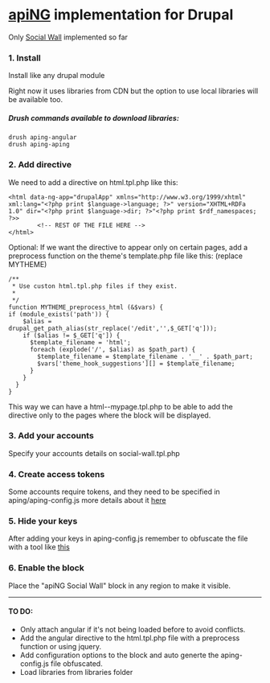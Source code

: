 # [apiNG](https://github.com/JohnnyTheTank/apiNG) implementation for Drupal

Only [Social Wall](http://johnnythetank.github.io/apiNG//#demo) implemented so far

### 1. Install

Install like any drupal module

Right now it uses libraries from CDN but the option to use local libraries will be available too.

##### Drush commands available to download libraries:

	drush aping-angular
	drush aping-aping

### 2. Add directive

We need to add a directive on html.tpl.php like this:

	<html data-ng-app="drupalApp" xmlns="http://www.w3.org/1999/xhtml" xml:lang="<?php print $language->language; ?>" version="XHTML+RDFa 1.0" dir="<?php print $language->dir; ?>"<?php print $rdf_namespaces; ?>>
			<!-- REST OF THE FILE HERE -->
	</html>

Optional: If we want the directive to appear only on certain pages, add a preprocess function on the theme's template.php file like this: (replace MYTHEME)


	/**
	 * Use custon html.tpl.php files if they exist.
	 *
	 */
	function MYTHEME_preprocess_html (&$vars) {
	if (module_exists('path')) {
	    $alias = drupal_get_path_alias(str_replace('/edit','',$_GET['q']));
	    if ($alias != $_GET['q']) {
	      $template_filename = 'html';
	      foreach (explode('/', $alias) as $path_part) {
	        $template_filename = $template_filename . '__' . $path_part;
	        $vars['theme_hook_suggestions'][] = $template_filename;
	      }
	    }
	  }
	}


This way we can have a html--mypage.tpl.php
to be able to add the directive  only to the pages where the block will be displayed.

### 3. Add your accounts
 Specify your accounts details on social-wall.tpl.php

### 4. Create access tokens
Some accounts require tokens, and they need to be specified in aping/aping-config.js more details about it [here](https://aping.readme.io/docs/configuration)

### 5. Hide your keys
After adding your keys in aping-config.js remember to obfuscate the file with a tool like [this](https://javascriptobfuscator.com/Javascript-Obfuscator.aspx)

### 6. Enable the block
Place the "apiNG Social Wall" block in any region to make it visible.

---

#### TO DO:
* Only attach angular if it's not being loaded before to avoid conflicts.
* Add the angular directive to the html.tpl.php file with a preprocess function or using jquery.
* Add configuration options to the block and auto generte the aping-config.js file obfuscated.
* Load libraries from libraries folder
